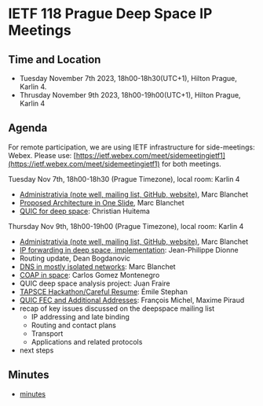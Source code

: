 # IETF 118 Prague Deep Space IP Meetings

## Time and Location
- Tuesday November 7th 2023, 18h00-18h30(UTC+1), Hilton Prague, Karlin 4. 
- Thrusday November 9th 2023, 18h00-19h00(UTC+1), Hilton Prague, Karlin 4 

## Agenda
For remote participation, we are using IETF infrastructure for side-meetings: Webex. Please use: [https://ietf.webex.com/meet/sidemeetingietf1](https://ietf.webex.com/meet/sidemeetingietf1) for both meetings.

Tuesday Nov 7th, 18h00-18h30 (Prague Timezone), local room: Karlin 4

- [Administrativia (note well, mailing list, GitHub, website)](ietf118-deepspace-blanchet.pdf), Marc Blanchet
- [Proposed Architecture in One Slide](ietf118-deepspace-blanchet-in-one-slide.pdf), Marc Blanchet
- [QUIC for deep space](ietf118-deepspace-quic-in-space.pdf): Christian Huitema

Thursday Nov 9th, 18h00-19h00 (Prague Timezone), local room: Karlin 4

- [Administrativia (note well, mailing list, GitHub, website)](ietf118-deepspace-blanchet-2ndmeeting.pdf), Marc Blanchet
- [IP forwarding in deep space, implementation](ietf118-deepspace-forwarding-dionne.pdf): Jean-Philippe Dionne
- Routing update, Dean Bogdanovic
- [DNS in mostly isolated networks](ietf118-deepspace-dns-isolated-networks.pdf): Marc Blanchet
- [COAP in space](ietf118-deepspace-coap-in-space.pdf): Carlos Gomez Montenegro
- QUIC deep space analysis project: Juan Fraire
- [TAPSCE Hackathon/Careful Resume](ietf118-deepspace-taps-careful-resume.pdf): Émile Stephan
- [QUIC FEC and Additional Addresses](ietf118-deepspace-quic-extensions.pdf): François Michel, Maxime Piraud
- recap of key issues discussed on the deepspace mailing list
   - IP addressing and late binding
   - Routing and contact plans
   - Transport
   - Applications and related protocols
- next steps

## Minutes
- [minutes](ietf-118-deepspace-minutes.md)